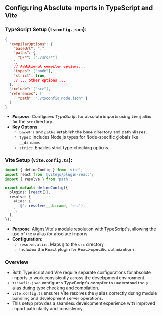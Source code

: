 ## Configuring Absolute Imports in TypeScript and Vite

### TypeScript Setup (`tsconfig.json`):

```json
{
  "compilerOptions": {
    "baseUrl": ".",
    "paths": {
      "@/*": ["./src/*"]
    },
    // Additional compiler options...
    "types": ["node"],
    "strict": true,
    // ... other options ...
  },
  "include": ["src"],
  "references": [
    { "path": "./tsconfig.node.json" }
  ]
}
```

- **Purpose**: Configures TypeScript for absolute imports using the `@` alias for the `src` directory.
- **Key Options**:
  - `baseUrl` and `paths` establish the base directory and path aliases.
  - `types`: Includes Node.js types for Node-specific globals like `__dirname`.
  - `strict`: Enables strict type-checking options.

### Vite Setup (`vite.config.ts`):

```typescript
import { defineConfig } from 'vite';
import react from '@vitejs/plugin-react';
import { resolve } from 'path';

export default defineConfig({
  plugins: [react()],
  resolve: {
    alias: {
      '@': resolve(__dirname, 'src'),
    },
  },
});
```

- **Purpose**: Aligns Vite's module resolution with TypeScript's, allowing the use of the `@` alias for absolute imports.
- **Configuration**:
  - `resolve.alias`: Maps `@` to the `src` directory.
  - Includes the React plugin for React-specific optimizations.

### Overview:

- Both TypeScript and Vite require separate configurations for absolute imports to work consistently across the development environment.
- `tsconfig.json` configures TypeScript's compiler to understand the `@` alias during type checking and compilation.
- `vite.config.ts` ensures Vite resolves the `@` alias correctly during module bundling and development server operations.
- This setup provides a seamless development experience with improved import path clarity and consistency.
